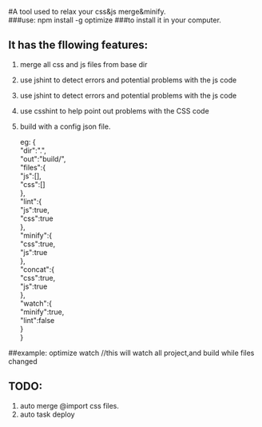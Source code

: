 #A tool used to relax your css&js merge&minify.  
###use:
    npm install -g optimize
###to install it in your computer.  

## It has the fllowing features:
1.  merge all css and js files from base dir   
2.  use jshint to detect errors and potential problems with the js code  
3.  use jshint to detect errors and potential problems with the js code    
4.  use csshint to help point out problems with the CSS code   
5.  build with a config json file.  

    eg:
    {    
      "dir":".",    
      "out":"build/",    
      "files":{  
         "js":[],  
         "css":[]  
      },  
      "lint":{  
         "js":true,  
         "css":true  
      },  
      "minify":{  
         "css":true,  
         "js":true  
      },  
      "concat":{   
         "css":true,  
         "js":true  
      },  
      "watch":{  
         "minify":true,  
         "lint":false  
      }  
    }  

##example:
    optimize watch //this will watch all project,and build while files changed
    
##  TODO:  
1.  auto merge @import css files.   
2.  auto task  deploy   
    